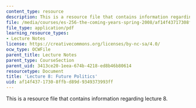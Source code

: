 ```yaml
---
content_type: resource
description: This is a resource file that contains information regarding lecture 8.
file: /media/courses/es-256-the-coming-years-spring-2008/af14f43717308ffbd89d9349373993ff_MITES_256S08_Lec08.pdf
file_type: application/pdf
learning_resource_types:
- Lecture Notes
license: https://creativecommons.org/licenses/by-nc-sa/4.0/
ocw_type: OCWFile
parent_title: Lecture Notes
parent_type: CourseSection
parent_uid: 3413ce20-1eea-674b-4218-ed8b46b80614
resourcetype: Document
title: 'Lecture 8: Future Politics'
uid: af14f437-1730-8ffb-d89d-9349373993ff
---
```

This is a resource file that contains information regarding lecture 8.